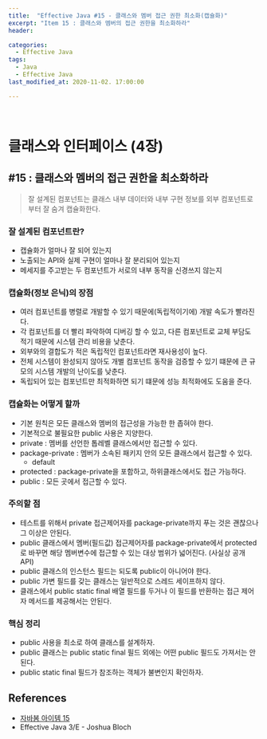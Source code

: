 ```yaml
---
title:  "Effective Java #15 - 클래스와 멤버 접근 권한 최소화(캡슐화)"
excerpt: "Item 15 : 클래스와 멤버의 접근 권한을 최소화하라"
header:

categories:
  - Effective Java
tags:
  - Java
  - Effective Java
last_modified_at: 2020-11-02. 17:00:00

---
```


<br>

# 클래스와 인터페이스 (4장)

## #15 : 클래스와 멤버의 접근 권한을 최소화하라

> 잘 설계된 컴포넌트는 클래스 내부 데이터와 내부 구현 정보를 외부 컴포넌트로부터 잘 숨겨 캡슐화한다.



### 잘 설계된 컴포넌트란?

- 캡슐화가 얼마나 잘 되어 있는지
- 노출되는 API와 실제 구현이 얼마나 잘 분리되어 있는지
- 메세지를 주고받는 두 컴포넌트가 서로의 내부 동작을 신경쓰지 않는지



### 캡슐화(정보 은닉)의 장점

- 여러 컴포넌트를 병렬로 개발할 수 있기 때문에(독립적이기에) 개발 속도가 빨라진다.
- 각 컴포넌트를 더 빨리 파악하여 디버깅 할 수 있고, 다른 컴포넌트로 교체 부담도 적기 때문에 시스템 관리 비용을 낮춘다.
- 외부와의 결합도가 적은 독립적인 컴포넌트라면 재사용성이 높다.
- 전체 시스템이 완성되지 않아도 개별 컴포넌트 동작을 검증할 수 있기 떄문에 큰 규모의 시스템 개발의 난이도를 낮춘다.
- 독립되어 있는 컴포넌트만 최적화하면 되기 떄문에 성능 최적화에도 도움을 준다.



### 캡슐화는 어떻게 할까

- 기본 원칙은 모든 클래스와 멤버의 접근성을 가능한 한 좁혀야 한다.
- 기본적으로 불필요한 public 사용은 지양한다.
- private : 멤버를 선언한 톱레벨 클래스에서만 접근할 수 있다.
- package-private : 멤버가 소속된 패키지 안의 모든 클래스에서 접근할 수 있다.
  - default
- protected : package-private을 포함하고, 하위클래스에서도 접근 가능하다.
- public : 모든 곳에서 접근할 수 있다.



### 주의할 점

- 테스트를 위해서 private 접근제어자를 package-private까지 푸는 것은 괜찮으나 그 이상은 안된다.
- public 클래스에서 멤버(필드값) 접근제어자를 package-private에서 protected로 바꾸면 해당 멤버변수에 접근할 수 있는 대상 범위가 넓어진다. (사실상 공개 API)
- public 클래스의 인스턴스 필드는 되도록 public이 아니어야 한다.
- public 가변 필드를 갖는 클래스는 일반적으로 스레드 세이프하지 않다.
- 클래스에서 public static final 배열 필드를 두거나 이 필드를 반환하는 접근 제어자 메서드를 제공해서는 안된다.



### 핵심 정리

- public 사용을 최소로 하여 클래스를 설계하자.
- public 클래스는 public static final 필드 외에는 어떤 public 필드도 가져서는 안된다.
- public static final 필드가 참조하는 객체가 불변인지 확인하자.



## References

- [자바봄 아이템 15](https://javabom.tistory.com/16)
- Effective Java 3/E - Joshua Bloch

